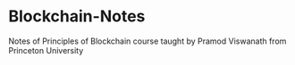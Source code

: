 # Blockchain-Notes
Notes of Principles of Blockchain course taught by Pramod Viswanath from Princeton University
